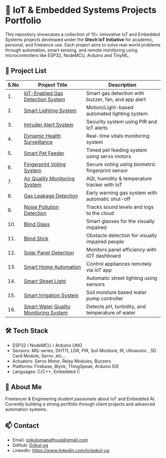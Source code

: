 # 🚀 IoT & Embedded Systems Projects Portfolio

This repository showcases a collection of 10+ innovative IoT and Embedded Systems projects developed under the **Gtech IoT Initiative** for academic, personal, and freelance use. Each project aims to solve real-world problems through automation, smart sensing, and remote monitoring using microcontrollers like ESP32, NodeMCU, Arduino and TinyML.

## 📂 Project List

| S.No | Project Title                                   | Description |
|------|--------------------------------------------------|-------------|
| 1.   | [IoT-Enabled Gas Detection System](./IoT-Gas-Detection) | Smart gas detection with buzzer, fan, and app alert |
| 2.   | [Smart Lighting System](./Smart-Lighting)       | Motion/Light-based automated lighting system |
| 3.   | [Intruder Alert System](./Intruder-Alert)       | Security system using PIR and IoT alerts |
| 4.   | [Dynamic Health Surveillance](./Health-Surveillance) | Real-time vitals monitoring system |
| 5.   | [Smart Pet Feeder](./Pet-Feeder)                | Timed pet feeding system using servo motors |
| 6.   | [Fingerprint Voting System](./Fingerprint-Voting) | Secure voting using biometric fingerprint sensor |
| 7.   | [Air Quality Monitoring System](./Air-Quality)  | AQI, humidity & temperature tracker with IoT |
| 8.   | [Gas Leakage Detection](./Gas-Leakage)          | Early warning gas system with automatic shut-off |
| 9.   | [Noise Pollution Detection](./Noise-Pollution)  | Tracks sound levels and logs to the cloud |
| 10.  | [Blind Glass](./Blind-Glass)                    | Smart glasses for the visually impaired |
| 11.  | [Blind Stick](./Blind-Stick)                    | Obstacle detection for visually impaired people |
| 12.  | [Solar Panel Detection](./Solar-Panel)          | Monitors panel efficiency with IOT dashboard |
| 13.  | [Smart Home Automation](./Smart-Home)           | Control appliances remotely via IoT app |
| 14.  | [Smart Street Light](./Street-Light)            | Automatic street lighting using sensors |
| 15.  | [Smart Irrigation System](./Irrigation-System)  | Soil moisture based water pump controller |
| 16.  | [Smart Water Quality Monitoring System](./Water-Quality) | Detects pH, turbidity, and temperature of water |


## 🛠️ Tech Stack

- ESP32 / NodeMCU / Arduino UNO
- Sensors: MQ-series, DHT11, LDR, PIR, Soil Moisture, IR, Ultrasonic , SD Card Module, Servo ,etc...
- Actuators: Servo Motor, Relay Modules, Buzzers
- Platforms: Firebase, Blynk, ThingSpeak, Arduino IDE
- Languages: C/C++, Embedded C

## 📌 About Me
Freelancer & Engineering student passionate about IoT and Embedded AI. Currently building a strong portfolio through client projects and advanced automation systems.

## 📫 Contact
- Email: gokulumapathyug@gmail.com
- GitHub: [Gokul-ug](https://github.com/Gokul-ug)
- LinkedIn: *https://www.linkedin.com/in/gokul-ug*
